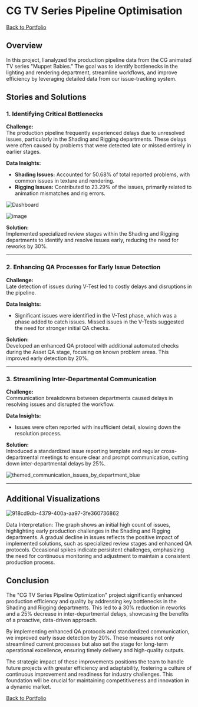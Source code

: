 # CG TV Series Pipeline Optimisation
[Back to Portfolio](https://github.com/diamond-one/Data-Analytics-Portfolio)


## Overview

In this project, I analyzed the production pipeline data from the CG animated TV series "Muppet Babies." The goal was to identify bottlenecks in the lighting and rendering department, streamline workflows, and improve efficiency by leveraging detailed data from our issue-tracking system.

## Stories and Solutions

### 1. Identifying Critical Bottlenecks

**Challenge:**  
The production pipeline frequently experienced delays due to unresolved issues, particularly in the Shading and Rigging departments. These delays were often caused by problems that were detected late or missed entirely in earlier stages.

**Data Insights:**  
- **Shading Issues:** Accounted for 50.68% of total reported problems, with common issues in texture and rendering.
- **Rigging Issues:** Contributed to 23.29% of the issues, primarily related to animation mismatches and rig errors.
  
![Dashboard](https://github.com/user-attachments/assets/7d7ef5d5-0f6c-4130-bd79-1bbce30cb946)

![image](https://github.com/user-attachments/assets/eea3a923-c22d-4e8d-800c-6c081f54fd5e)


**Solution:**  
Implemented specialized review stages within the Shading and Rigging departments to identify and resolve issues early, reducing the need for reworks by 30%.

---

### 2. Enhancing QA Processes for Early Issue Detection

**Challenge:**  
Late detection of issues during V-Test led to costly delays and disruptions in the pipeline.

**Data Insights:**  
- Significant issues were identified in the V-Test phase, which was a phase added to catch issues. Missed issues in the V-Tests suggested the need for stronger initial QA checks. 

**Solution:**  
Developed an enhanced QA protocol with additional automated checks during the Asset QA stage, focusing on known problem areas. This improved early detection by 20%.

---

### 3. Streamlining Inter-Departmental Communication

**Challenge:**  
Communication breakdowns between departments caused delays in resolving issues and disrupted the workflow.

**Data Insights:**  
- Issues were often reported with insufficient detail, slowing down the resolution process.

**Solution:**  
Introduced a standardized issue reporting template and regular cross-departmental meetings to ensure clear and prompt communication, cutting down inter-departmental delays by 25%.

![themed_communication_issues_by_department_blue](https://github.com/user-attachments/assets/f1ee822e-444a-4843-8c8d-038b933977cb)

---

## Additional Visualizations
  
![918cd9db-4379-400a-aa97-3fe360736862](https://github.com/user-attachments/assets/c7e17aa7-21d7-4676-89bc-5bb3c5c9c0f0)

Data Interpretation: The graph shows an initial high count of issues, highlighting early production challenges in the Shading and Rigging departments. A gradual decline in issues reflects the positive impact of implemented solutions, such as specialized review stages and enhanced QA protocols. Occasional spikes indicate persistent challenges, emphasizing the need for continuous monitoring and adjustment to maintain a consistent production process.

## Conclusion

The "CG TV Series Pipeline Optimization" project significantly enhanced production efficiency and quality by addressing key bottlenecks in the Shading and Rigging departments. This led to a 30% reduction in reworks and a 25% decrease in inter-departmental delays, showcasing the benefits of a proactive, data-driven approach.

By implementing enhanced QA protocols and standardized communication, we improved early issue detection by 20%. These measures not only streamlined current processes but also set the stage for long-term operational excellence, ensuring timely delivery and high-quality outputs.

The strategic impact of these improvements positions the team to handle future projects with greater efficiency and adaptability, fostering a culture of continuous improvement and readiness for industry challenges. This foundation will be crucial for maintaining competitiveness and innovation in a dynamic market.

[Back to Portfolio](https://github.com/diamond-one/Data-Analytics-Portfolio)

